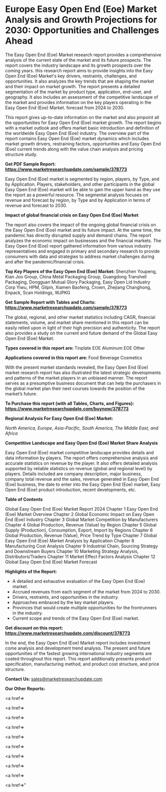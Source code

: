 # Europe Easy Open End (Eoe) Market Analysis and Growth Projections for 2030: Opportunities and Challenges Ahead

The Easy Open End (Eoe) Market research report provides a comprehensive analysis of the current state of the market and its future prospects. The report covers the industry landscape and its growth prospects over the coming years. this research report aims to provide insights into the Easy Open End (Eoe) Market's key drivers, restraints, challenges, and opportunities. It also analyzes the key trends that are shaping the market and their impact on market growth. The report presents a detailed segmentation of the market by product type, application, end-user, and geography. It also includes an assessment of the competitive landscape of the market and provides information on the key players operating in the Easy Open End (Eoe) Market. forecast from 2024 to 2030.

This report gives up-to-date information on the market and also pinpoint all the opportunities for Easy Open End (Eoe) market growth. The report begins with a market outlook and offers market basic introduction and definition of the worldwide Easy Open End (Eoe) industry. The overview part of the report contains Easy Open End (Eoe) market dynamics which includes market growth drivers, restraining factors, opportunities and Easy Open End (Eoe) current trends along with the value chain analysis and pricing structure study.

<strong><b>Get PDF Sample Report: <a href=https://www.marketresearchupdate.com/sample/378773>https://www.marketresearchupdate.com/sample/378773</a></b></strong>

Easy Open End (Eoe) market is segmented by region, players, by Type, and by Application. Players, stakeholders, and other participants in the global Easy Open End (Eoe) market will be able to gain the upper hand as they use the report as a powerful resource. The segmental analysis focuses on revenue and forecast by region, by Type and by Application in terms of revenue and forecast to 2030.

<strong><b>Impact of global financial crisis on Easy Open End (Eoe) Market</b></strong>

The report also covers the impact of the ongoing global financial crisis on the Easy Open End (Eoe) market and its future impact. At the same time, the pandemic has directly disrupted supply and demand chains. The report analyzes the economic impact on businesses and the financial markets. The Easy Open End (Eoe) report gathered information from various industry representatives and engaged in primary and secondary research to provide consumers with data and strategies to address market challenges during and after the pandemic/financial crisis.

<strong><b>Top Key Players of the Easy Open End (Eoe) Market:
</b></strong>Shenzhen Youpeng, Kian Joo Group, China Metal Packaging Group, Guangdong Transhell Packaging, Dongguan Mutual Glory Packaging, Easy Open Lid Industry Corp Yiwu, HPM, Gilpin, Xiamen Baofeng, Crown, Zhejiang Changhong, Enpack, Scan Holdings, WJPKG<strong><b>
</b></strong>

<strong><b>Get Sample Report with Tables and Charts: <a href=https://www.marketresearchupdate.com/sample/378773>https://www.marketresearchupdate.com/sample/378773</a></b></strong>

The global, regional, and other market statistics including CAGR, financial statements, volume, and market share mentioned in this report can be easily relied upon in light of their high precision and authenticity. The report also provides a study on the current and future demand of the Global Easy Open End (Eoe) Market.

<strong><b>Types covered in this report are:
</b></strong>Tinplate EOE
Aluminum EOE
Other<strong><b>
</b></strong>

<strong><b>Applications covered in this report are:
</b></strong>Food
Beverage
Cosmetics<strong><b>
</b></strong>

With the present market standards revealed, the Easy Open End (Eoe) market research report has also illustrated the latest strategic developments and patterns of the market players in an unbiased manner. The report serves as a presumptive business document that can help the purchasers in the global market plan their next courses towards the position of the market’s future.

<strong><b>To Purchase this report (with all Tables, Charts, and Figures): <a href=https://www.marketresearchupdate.com/buynow/378773>https://www.marketresearchupdate.com/buynow/378773</a></b></strong>

<strong><b>Regional Analysis For Easy Open End (Eoe) Market:</b></strong>

<em><i>North America, Europe, Asia-Pacific, South America, The Middle East, and Africa</i></em>

<strong><b>Competitive Landscape and Easy Open End (Eoe) Market Share Analysis</b></strong>

Easy Open End (Eoe) market competitive landscape provides details and data information by players. The report offers comprehensive analysis and accurate statistics on revenue by the player. It also offers detailed analysis supported by reliable statistics on revenue (global and regional level) by players. Details included are company description, major business, company total revenue and the sales, revenue generated in Easy Open End (Eoe) business, the date to enter into the Easy Open End (Eoe) market, Easy Open End (Eoe) product introduction, recent developments, etc.

<strong><b>Table of Contents</b></strong>

Global Easy Open End (Eoe) Market Report 2024
Chapter 1 Easy Open End (Eoe) Market Overview
Chapter 2 Global Economic Impact on Easy Open End (Eoe) Industry
Chapter 3 Global Market Competition by Manufacturers
Chapter 4 Global Production, Revenue (Value) by Region
Chapter 5 Global Supply (Production), Consumption, Export, Import by Regions
Chapter 6 Global Production, Revenue (Value), Price Trend by Type
Chapter 7 Global Easy Open End (Eoe) Market Analysis by Application
Chapter 8 Manufacturing Cost Analysis
Chapter 9 Industrial Chain, Sourcing Strategy and Downstream Buyers
Chapter 10 Marketing Strategy Analysis, Distributors/Traders
Chapter 11 Market Effect Factors Analysis
Chapter 12 Global Easy Open End (Eoe) Market Forecast

<strong><b>Highlights of the Report:</b></strong>

- A detailed and exhaustive evaluation of the Easy Open End (Eoe) market.
- Accrued revenues from each segment of the market from 2024 to 2030.
- Drivers, restraints, and opportunities in the industry.
- Approaches embraced by the key market players.
- Provinces that would create multiple opportunities for the frontrunners in the industry.
- Current scope and trends of the Easy Open End (Eoe) market.

<strong><b>Get discount on this report: <a href=https://www.marketresearchupdate.com/discount/378773>https://www.marketresearchupdate.com/discount/378773</a></b></strong>

In the end, the Easy Open End (Eoe) Market report includes investment come analysis and development trend analysis. The present and future opportunities of the fastest growing international industry segments are coated throughout this report. This report additionally presents product specification, manufacturing method, and product cost structure, and price structure.

<strong><b>Contact Us:
</b></strong>sales@marketresearchupdate.com

<strong>Our Other Reports:</strong>

<a href=></a>

<a href=></a>

<a href=></a>

<a href=></a>

<a href=></a>

<a href=></a>

<a href=></a>

<a href=></a>

<a href=></a>

<a href=></a>"
